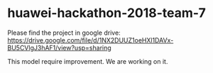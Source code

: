 # huawei-hackathon-2018-team-7


Please find the project in google drive:
https://drive.google.com/file/d/1NX2DUUZ1oeHXl1DAVx-BU5CVlgJ3hAF1/view?usp=sharing

This model require improvement. We are working on it.
